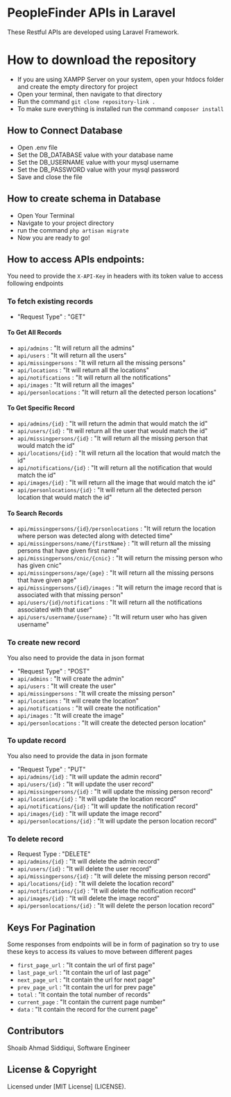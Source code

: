 # PeopleFinder APIs in Laravel

These Restful APIs are developed using Laravel Framework.

# How to download the repository

- If you are using XAMPP Server on your system, open your htdocs folder and create the empty directory for project
- Open your terminal, then navigate to that directory
- Run the command ```git clone repository-link .```
- To make sure everything is installed run the command ```composer install```

## How to Connect Database

- Open .env file
- Set the DB_DATABASE value with your database name
- Set the DB_USERNAME value with your mysql username
- Set the DB_PASSWORD value with your mysql password
- Save and close the file

## How to create schema in Database

- Open Your Terminal
- Navigate to your project directory
- run the command ```php artisan migrate```
- Now you are ready to go!

## How to access APIs endpoints:

You need to provide the ```X-API-Key``` in headers with its token value to access following endpoints


### To fetch existing records

-  "Request Type" : "GET"
  
#### To Get All Records
  
-    ```api/admins``` : "It will return all the admins"   
-    ```api/users```  : "It will return all the users"
-    ```api/missingpersons``` : "It will return all the missing persons"
-    ```api/locations``` : "It will return all the locations"
-    ```api/notifications``` : "It will return all the notifications"
-    ```api/images``` : "It will return all the images"
-    ```api/personlocations``` : "It will return all the detected person locations"
  
####  To Get Specific Record
  
-    ```api/admins/{id}``` : "It will return the admin that would match the id"   
-    ```api/users/{id}```  : "It will return all the user that would match the id"    
-    ```api/missingpersons/{id}``` : "It will return all the missing person that would match the id"
-    ```api/locations/{id}``` : "It will return all the location that would match the id"
-    ```api/notifications/{id}``` : "It will return all the notification that would match the id"
-    ```api/images/{id}``` : "It will return all the image that would match the id"
-    ```api/personlocations/{id}``` : "It will return all the detected person location that would match the id"

#### To Search Records

-    ```api/missingpersons/{id}/personlocations``` : "It will return the location where person was detected along with detected time"
-    ```api/missingpersons/name/{firstName}``` : "It will return all the missing persons that have given first name"
-    ```api/missingpersons/cnic/{cnic}``` : "It will return the missing person who has given cnic"
-    ```api/missingpersons/age/{age}``` : "It will return all the missing persons that have given age"
-    ```api/missingpersons/{id}/images``` : "It will return the image record that is associated with that missing person"
-    ```api/users/{id}/notifications``` : "It will return all the notifications associated with that user"
-    ```api/users/username/{username}``` : "It will return user who has given username"


### To create new record
You also need to provide the data in json format

-  "Request Type" : "POST"
-    ```api/admins``` : "It will create the admin"    
-    ```api/users```  : "It will create the user"   
-    ```api/missingpersons``` : "It will create the missing person"
-    ```api/locations``` : "It will create the location"
-    ```api/notifications``` : "It will create the notification"
-    ```api/images``` : "It will create the image"
-    ```api/personlocations``` : "It will create the detected person location"


### To update record
You also need to provide the data in json formate

-  "Request Type" : "PUT"
-    ```api/admins/{id}``` : "It will update the admin record" 
-   ```api/users/{id}```  : "It will update the user record"
-   ```api/missingpersons/{id}``` : "It will update the missing person record"    
-   ```api/locations/{id}``` : "It will update the location record"
-   ```api/notifications/{id}``` : "It will update the notification record"
-   ```api/images/{id}``` : "It will update the image record"
-   ```api/personlocations/{id}``` : "It will update the person location record"

### To delete record

-  Request Type : "DELETE"  
-    ```api/admins/{id}``` : "It will delete the admin record"   
-    ```api/users/{id}```  : "It will delete the user record" 
-    ```api/missingpersons/{id}``` : "It will delete the missing person record" 
-    ```api/locations/{id}``` : "It will delete the location record"   
-    ```api/notifications/{id}``` : "It will delete the notification record"    
-    ```api/images/{id}``` : "It will delete the image record"   
-    ```api/personlocations/{id}``` : "It will delete the person location record"


## Keys For Pagination
Some responses from endpoints will be in form of pagination so try to use these keys to access its values to move between different pages
    
-    ```first_page_url``` : "It contain the url of first page"
-    ```last_page_url``` : "It contain the url of last page"   
-    ```next_page_url``` : "It contain the url for next page"
-    ```prev_page_url``` : "It contain the url for prev page"
-    ```total``` : "It contain the total number of records" 
-    ```current_page``` : "It contain the current page number"   
-    ```data``` : "It contain the record for the current page"

## Contributors

Shoaib Ahmad Siddiqui, Software Engineer

## License & Copyright

Licensed under [MIT License] (LICENSE).



